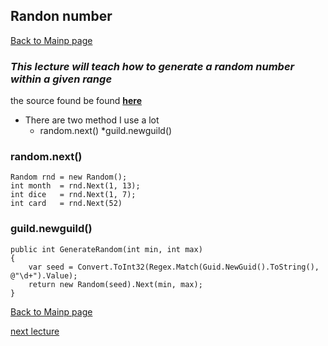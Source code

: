 ## Randon number
[Back to Mainp page](https://github.com/Dokidok1/new1000)

### *This lecture will teach how to generate a random number within a given range*

the source found be found **[here](https://stackoverflow.com/questions/2706500/how-do-i-generate-a-random-int-number)**

* There are two method I use a lot 
  * random.next()
  *guild.newguild()
  
 ### random.next()
 
 ```
 Random rnd = new Random();
int month  = rnd.Next(1, 13); 
int dice   = rnd.Next(1, 7);  
int card   = rnd.Next(52)
```


### guild.newguild()

```
public int GenerateRandom(int min, int max)
{
    var seed = Convert.ToInt32(Regex.Match(Guid.NewGuid().ToString(), @"\d+").Value);
    return new Random(seed).Next(min, max);
}
```

[Back to Mainp page](https://github.com/Dokidok1/new1000)

[next lecture](https://github.com/Dokidok1/new1000/blob/master/md_files/recursion.md)
